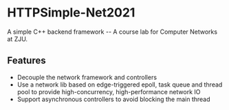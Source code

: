 # HTTPSimple-Net2021
A simple C++ backend framework -- A course lab for Computer Networks at ZJU.

## Features

* Decouple the network framework and controllers
* Use a network lib based on edge-triggered epoll, task queue and thread pool to provide high-concurrency, high-performance network IO
* Support asynchronous controllers to avoid blocking the main thread

